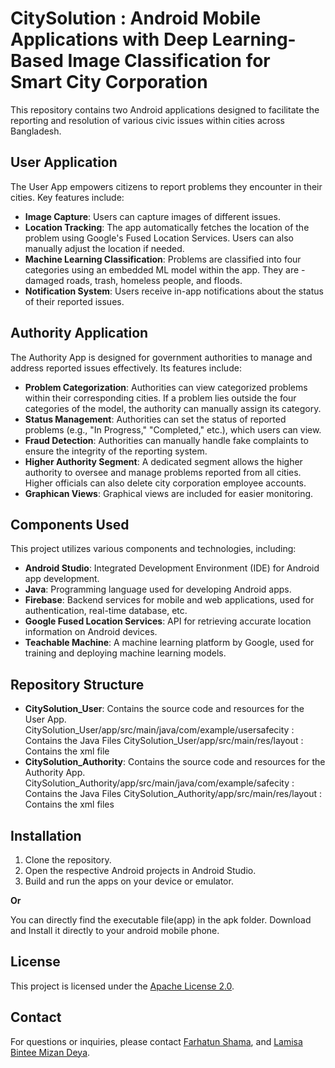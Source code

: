 # CitySolution : Android Mobile Applications with Deep Learning-Based Image Classification for Smart City Corporation

This repository contains two Android applications designed to facilitate the reporting and resolution of various civic issues within cities across Bangladesh. 

## User Application
The User App empowers citizens to report problems they encounter in their cities. Key features include:
- **Image Capture**: Users can capture images of different issues.
- **Location Tracking**: The app automatically fetches the location of the problem using Google's Fused Location Services. Users can also manually adjust the location if needed.
- **Machine Learning Classification**: Problems are classified into four categories using an embedded ML model within the app. They are -damaged roads, trash, homeless people, and floods.
- **Notification System**: Users receive in-app notifications about the status of their reported issues.

## Authority Application
The Authority App is designed for government authorities to manage and address reported issues effectively. Its features include:
- **Problem Categorization**: Authorities can view categorized problems within their corresponding cities. If a problem lies outside the four categories of the model, the authority can manually assign its category.
- **Status Management**: Authorities can set the status of reported problems (e.g., "In Progress," "Completed," etc.), which users can view.
- **Fraud Detection**: Authorities can manually handle fake complaints to ensure the integrity of the reporting system.
- **Higher Authority Segment**: A dedicated segment allows the higher authority to oversee and manage problems reported from all cities. Higher officials can also delete city corporation employee accounts.
- **Graphican Views**: Graphical views are  included for easier monitoring.

## Components Used
This project utilizes various components and technologies, including:

- **Android Studio**: Integrated Development Environment (IDE) for Android app development.
- **Java**: Programming language used for developing Android apps.
- **Firebase**: Backend services for mobile and web applications, used for authentication, real-time database, etc.
- **Google Fused Location Services**: API for retrieving accurate location information on Android devices.
- **Teachable Machine**: A machine learning platform by Google, used for training and deploying machine learning models.

## Repository Structure
- **CitySolution_User**: Contains the source code and resources for the User App.
   CitySolution_User/app/src/main/java/com/example/usersafecity : Contains the Java Files
   CitySolution_User/app/src/main/res/layout : Contains the xml file
- **CitySolution_Authority**: Contains the source code and resources for the Authority App.
   CitySolution_Authority/app/src/main/java/com/example/safecity : Contains the Java Files
   CitySolution_Authority/app/src/main/res/layout : Contains the xml files


## Installation
1. Clone the repository.
2. Open the respective Android projects in Android Studio.
3. Build and run the apps on your device or emulator.
   
**Or**

You can directly find the executable file(app) in the apk folder. Download and Install it directly to your android mobile phone.

## License
This project is licensed under the [Apache License 2.0](LICENSE).

## Contact
For questions or inquiries, please contact [Farhatun Shama](mailto:farhatunshama@gmail.com), and [Lamisa Bintee Mizan Deya](mailto:lamisa.deya2001@gmail.com).



